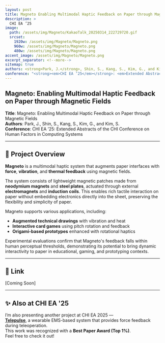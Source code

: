 ```yaml
---
layout: post
title: Magneto Enabling Multimodal Haptic Feedback on Paper through Magnetic Fields
description: >
  CHI EA ’25
image:
  path: /assets/img/Magneto/KakaoTalk_20250314_222729720.gif
  srcset:
    1920w: /assets/img/Magneto/Magneto.png
    960w: /assets/img/Magneto/Magneto.png
    480w: /assets/img/Magneto/Magneto.png
accent_image: /assets/img/Magneto/Magneto.png
excerpt_separator: <!--more-->
sitemap: true
authors: <strong>Park, J.</strong>, Shin, S., Kang, S., Kim, G., and Kim, S.
conference: "<strong><em>CHI EA ’25</em></strong>: <em>Extended Abstracts of the CHI Conference on Human Factors in Computing Systems - Accepted</em>"
---
```


## Magneto: Enabling Multimodal Haptic Feedback on Paper through Magnetic Fields

**Title**: Magneto: Enabling Multimodal Haptic Feedback on Paper through Magnetic Fields  
**Authors**: Park, J., Shin, S., Kang, S., Kim, G., and Kim, S.  
**Conference**: CHI EA ’25: Extended Abstracts of the CHI Conference on Human Factors in Computing Systems 

<!--more-->

---

## 🧲 Project Overview

**Magneto** is a multimodal haptic system that augments paper interfaces with **force**, **vibration**, and **thermal feedback** using magnetic fields.

The system consists of lightweight magnetic patches made from **neodymium magnets** and **steel plates**, actuated through external **electromagnets** and **induction coils**. This enables rich tactile interaction on paper without embedding electronics directly into the sheet, preserving the flexibility and simplicity of paper.

Magneto supports various applications, including:
- **Augmented technical drawings** with vibration and heat
- **Interactive card games** using pitch rotation and feedback
- **Origami-based prototypes** enhanced with rotational haptics

Experimental evaluations confirm that Magneto's feedback falls within human perceptual thresholds, demonstrating its potential to bring dynamic interactivity to paper in educational, gaming, and prototyping contexts.

---

## 🔗 Link

[Coming Soon]

---

## ✨ Also at CHI EA '25

I’m also presenting another project at CHI EA 2025 —  
<a href="/publication/telepulse/"><strong>Telepulse</strong></a>, a wearable EMS-based system that provides force feedback during teleoperation.  
This work was recognized with a <strong>Best Paper Award (Top 1%)</strong>.  
Feel free to check it out!

